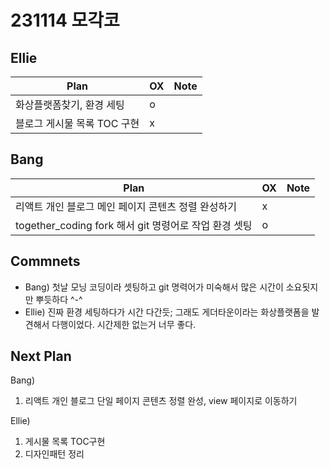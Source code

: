 # 231114 모각코

## Ellie

| Plan 	| OX 	| Note 	|
|------	|----	|------	|
| 화상플랫폼찾기, 환경 세팅     	|  o 	|      	|
| 블로그 게시물 목록 TOC 구현   |  x 	|      	|


## Bang

| Plan 	| OX 	| Note 	|
|------	|----	|------	|
| 리액트 개인 블로그 메인 페이지 콘텐츠 정렬 완성하기     	|  x 	|      	|
| together_coding fork 해서 git 명령어로 작업 환경 셋팅     	|   o 	|      	|



## Commnets

 - Bang) 첫날 모닝 코딩이라 셋팅하고 git 명력어가 미숙해서 많은 시간이 소요됫지만 뿌듯하다 ^-^
 - Ellie) 진짜 환경 세팅하다가 시간 다간듯; 그래도 게더타운이라는 화상플랫폼을 발견해서 다행이었다. 시간제한 없는거 너무 좋다.
 
## Next Plan
 Bang)
 1. 리액트 개인 블로그 단일 페이지 콘텐츠 정렬 완성, view 페이지로 이동하기

 Ellie)
 1. 게시물 목록 TOC구현
 2. 디자인패턴 정리
